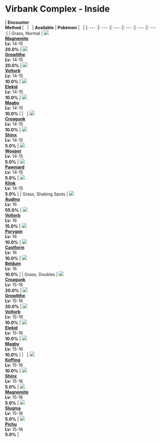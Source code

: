 # Virbank Complex - Inside

| __Encounter<br>Method__ | &nbsp; | &nbsp; | __Available__ | __Pokémon__ | &nbsp; |
|: --- :|: --- :|: --- :|: --- :|: --- :|: --- :|
| Grass, Normal | ![][81] <br> __[Magnemite]__ <br> __Lv:__ 14-15 <br> __20.0%__ | ![][58] <br> __[Growlithe]__ <br> __Lv:__ 14-15 <br> __20.0%__ | ![][100] <br> __[Voltorb]__ <br> __Lv:__ 14-15 <br> __10.0%__ | ![][239] <br> __[Elekid]__ <br> __Lv:__ 14-15 <br> __10.0%__ | ![][240] <br> __[Magby]__ <br> __Lv:__ 14-15 <br> __10.0%__ |
| &nbsp; | ![][453] <br> __[Croagunk]__ <br> __Lv:__ 14-15 <br> __10.0%__ | ![][403] <br> __[Shinx]__ <br> __Lv:__ 14-15 <br> __5.0%__ | ![][194] <br> __[Wooper]__ <br> __Lv:__ 14-15 <br> __5.0%__ | ![][624] <br> __[Pawniard]__ <br> __Lv:__ 14-15 <br> __5.0%__ | ![][599] <br> __[Klink]__ <br> __Lv:__ 14-15 <br> __5.0%__ |
| Grass, Shaking Spots | ![][531] <br> __[Audino]__ <br> __Lv:__ 16 <br> __55.0%__ | ![][100] <br> __[Voltorb]__ <br> __Lv:__ 16 <br> __15.0%__ | ![][137] <br> __[Porygon]__ <br> __Lv:__ 16 <br> __10.0%__ | ![][351] <br> __[Castform]__ <br> __Lv:__ 16 <br> __10.0%__ | ![][374] <br> __[Beldum]__ <br> __Lv:__ 16 <br> __10.0%__ |
| Grass, Doubles | ![][453] <br> __[Croagunk]__ <br> __Lv:__ 15-16 <br> __20.0%__ | ![][58] <br> __[Growlithe]__ <br> __Lv:__ 15-16 <br> __20.0%__ | ![][100] <br> __[Voltorb]__ <br> __Lv:__ 15-16 <br> __10.0%__ | ![][239] <br> __[Elekid]__ <br> __Lv:__ 15-16 <br> __10.0%__ | ![][240] <br> __[Magby]__ <br> __Lv:__ 15-16 <br> __10.0%__ |
| &nbsp; | ![][109] <br> __[Koffing]__ <br> __Lv:__ 15-16 <br> __10.0%__ | ![][403] <br> __[Shinx]__ <br> __Lv:__ 15-16 <br> __5.0%__ | ![][81] <br> __[Magnemite]__ <br> __Lv:__ 15-16 <br> __5.0%__ | ![][218] <br> __[Slugma]__ <br> __Lv:__ 15-16 <br> __5.0%__ | ![][172] <br> __[Pichu]__ <br> __Lv:__ 15-16 <br> __5.0%__ |


[81]: ../img/animated/81.gif
[Magnemite]: ../pokemons/081/
[58]: ../img/animated/58.gif
[Growlithe]: ../pokemons/058/
[100]: ../img/animated/100.gif
[Voltorb]: ../pokemons/100/
[239]: ../img/animated/239.gif
[Elekid]: ../pokemons/239/
[240]: ../img/animated/240.gif
[Magby]: ../pokemons/240/
[453]: ../img/animated/453.gif
[Croagunk]: ../pokemons/453/
[403]: ../img/animated/403.gif
[Shinx]: ../pokemons/403/
[194]: ../img/animated/194.gif
[Wooper]: ../pokemons/194/
[624]: ../img/animated/624.gif
[Pawniard]: ../pokemons/624/
[599]: ../img/animated/599.gif
[Klink]: ../pokemons/599/
[531]: ../img/animated/531.gif
[Audino]: ../pokemons/531/
[137]: ../img/animated/137.gif
[Porygon]: ../pokemons/137/
[351]: ../img/animated/351.gif
[Castform]: ../pokemons/351/
[374]: ../img/animated/374.gif
[Beldum]: ../pokemons/374/
[109]: ../img/animated/109.gif
[Koffing]: ../pokemons/109/
[218]: ../img/animated/218.gif
[Slugma]: ../pokemons/218/
[172]: ../img/animated/172.gif
[Pichu]: ../pokemons/172/